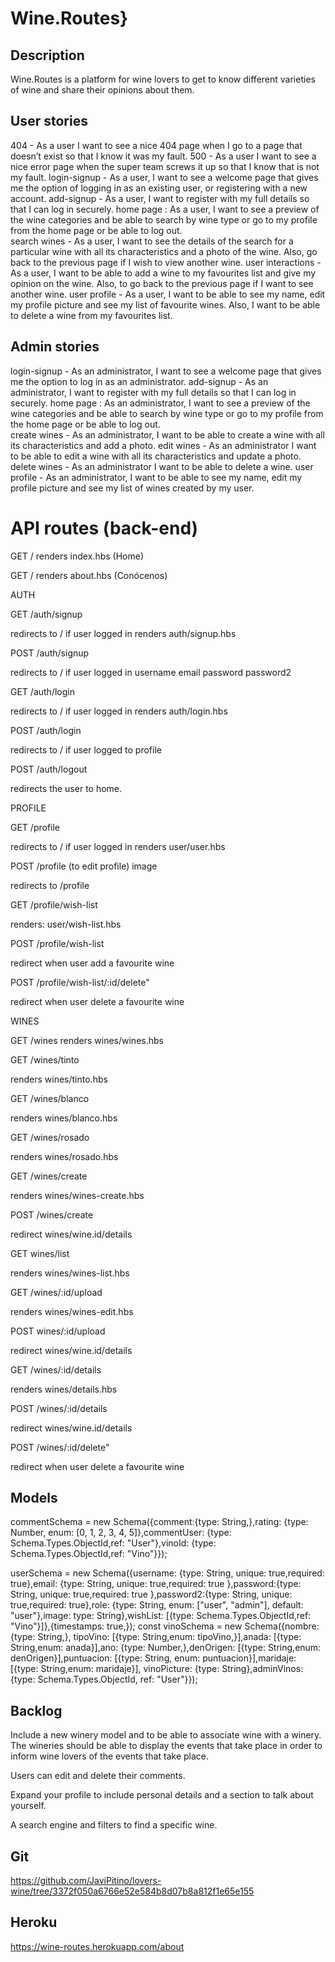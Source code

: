# Wine.Routes}

## Description

Wine.Routes is a platform for wine lovers to get to know different varieties of wine and share their opinions about them.

## User stories
404 - As a user I want to see a nice 404 page when I go to a page that doesn’t exist so that I know it was my fault.
500 - As a user I want to see a nice error page when the super team screws it up so that I know that is not my fault.
login-signup - As a user, I want to see a welcome page that gives me the option of logging in as an existing user, or registering with a new account.
add-signup - As a user, I want to register with my full details so that I can log in securely.
home page : As a user, I want to see a preview of the wine categories and be able to search by wine type or go to my profile from the home page or be able to log out.  
search wines - As a user, I want to see the details of the search for a particular wine with all its characteristics and a photo of the wine. Also, go back to the previous page if I wish to view another wine. 
user interactions - As a user, I want to be able to add a wine to my favourites list and give my opinion on the wine. Also, to go back to the previous page if I want to see another wine. 
user profile - As a user, I want to be able to see my name, edit my profile picture and see my list of favourite wines.  Also, I want to be able to delete a wine from my favourites list.

## Admin stories
login-signup - As an administrator, I want to see a welcome page that gives me the option to log in as an administrator.
add-signup - As an administrator, I want to register with my full details so that I can log in securely.
home page : As an administrator, I want to see a preview of the wine categories and be able to search by wine type or go to my profile from the home page or be able to log out.  
create wines - As an administrator, I want to be able to create a wine with all its characteristics and add a photo.
edit wines - As an administrator I want to be able to edit a wine with all its characteristics and update a photo.
delete wines - As an administrator I want to be able to delete a wine. 
user profile - As an administrator, I want to be able to see my name, edit my profile picture and see my list of wines created by my user. 


# API routes (back-end)
GET /
renders index.hbs (Home)

GET /
renders about.hbs (Conócenos)

AUTH

GET /auth/signup

redirects to / if user logged in
renders auth/signup.hbs

POST /auth/signup

redirects to / if user logged in
username
email
password
password2

GET /auth/login

redirects to / if user logged in
renders auth/login.hbs

POST /auth/login

redirects to / if user logged to profile

POST /auth/logout

redirects the user to home.

PROFILE

GET /profile

redirects to / if user logged in
renders user/user.hbs

POST /profile (to edit profile)
image

redirects to /profile

GET /profile/wish-list

renders: user/wish-list.hbs

POST /profile/wish-list 

redirect when user add a favourite wine

POST /profile/wish-list/:id/delete"

redirect when user delete a favourite wine

WINES

GET /wines
renders wines/wines.hbs

GET /wines/tinto

renders wines/tinto.hbs

GET /wines/blanco

renders wines/blanco.hbs

GET /wines/rosado

renders wines/rosado.hbs

GET /wines/create

renders wines/wines-create.hbs

POST /wines/create

redirect wines/wine.id/details

GET wines/list

renders wines/wines-list.hbs

GET /wines/:id/upload

renders wines/wines-edit.hbs

POST wines/:id/upload

redirect wines/wine.id/details

GET /wines/:id/details

renders wines/details.hbs

POST /wines/:id/details

redirect wines/wine.id/details

POST /wines/:id/delete"

redirect when user delete a favourite wine


## Models

commentSchema = new Schema({comment:{type: String,},rating: {type: Number, enum: [0, 1, 2, 3, 4, 5]},commentUser: {type: Schema.Types.ObjectId,ref: "User"},vinoId: {type: Schema.Types.ObjectId,ref: "Vino"}});

userSchema = new Schema({username: {type: String,    unique: true,required: true},email: {type: String,     unique: true,required: true },password:{type: String,     unique: true,required: true },password2:{type: String,   unique: true,required: true},role: {type: String,     enum: ["user", "admin"], default: "user"},image: type: String},wishList: [{type: Schema.Types.ObjectId,ref: "Vino"}]},{timestamps: true,});
const vinoSchema = new Schema({nombre:{type: String,}, tipoVino: [{type: String,enum: tipoVino,}],anada: [{type: String,enum: anada}],ano: {type: Number,},denOrigen: [{type: String,enum: denOrigen}],puntuacion: [{type: String, enum: puntuacion}],maridaje: [{type: String,enum: maridaje}], vinoPicture: {type: String},adminVinos: {type: Schema.Types.ObjectId, ref: "User"}});

## Backlog

Include a new winery model and to be able to associate wine with a winery.
The wineries should be able to display the events that take place in order to inform wine lovers of the events that take place.

Users can edit and delete their comments.

Expand your profile to include personal details and a section to talk about yourself.

A search engine and filters to find a specific wine.

## Git
https://github.com/JaviPitino/lovers-wine/tree/3372f050a6766e52e584b8d07b8a812f1e65e155

## Heroku

https://wine-routes.herokuapp.com/about


